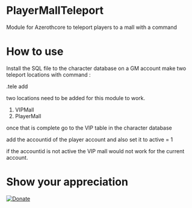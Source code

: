 # PlayerMallTeleport
Module for Azerothcore to teleport players to a mall with a command

# How to use
Install the SQL file to the character database on a GM account make two teleport locations with command :

.tele add 

two locations need to be added for this module to work.

1. VIPMall
2. PlayerMall

once that is complete go to the VIP table in the character database

add the accountid of the player account and also set it to active = 1

if the accountid is not active the VIP mall would not work for the current account.

# Show your appreciation
[![Donate](https://img.shields.io/badge/Donate-PayPal-green.svg)](https://www.paypal.com/cgi-bin/webscr?cmd=_s-xclick&hosted_button_id=SBJFTAJKUNEXC)

